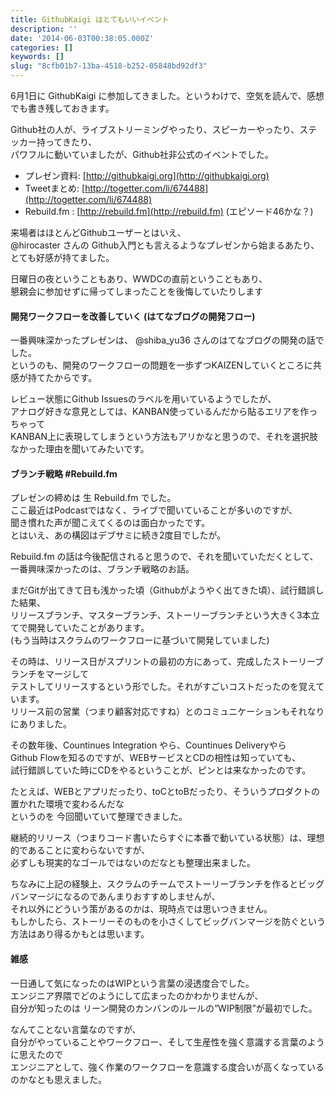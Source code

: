 ```yaml
---
title: GithubKaigi はとてもいいイベント
description: ''
date: '2014-06-03T00:38:05.000Z'
categories: []
keywords: []
slug: "8cfb01b7-13ba-4518-b252-05848bd92df3"
---
```

6月1日に GithubKaigi に参加してきました。というわけで、空気を読んで、感想でも書き残しておきます。

Github社の人が、ライブストリーミングやったり、スピーカーやったり、ステッカー持ってきたり、  
パワフルに動いていましたが、Github社非公式のイベントでした。

*   プレゼン資料: [http://githubkaigi.org](http://githubkaigi.org)
*   Tweetまとめ: [http://togetter.com/li/674488](http://togetter.com/li/674488)
*   Rebuild.fm : [http://rebuild.fm](http://rebuild.fm) (エピソード46かな？)

来場者はほとんどGithubユーザーとはいえ、  
@hirocaster さんの Github入門とも言えるようなプレゼンから始まるあたり、  
とても好感が持てました。

日曜日の夜ということもあり、WWDCの直前ということもあり、  
懇親会に参加せずに帰ってしまったことを後悔していたりします

#### 開発ワークフローを改善していく (はてなブログの開発フロー)

一番興味深かったプレゼンは、 @shiba\_yu36 さんのはてなブログの開発の話でした。  
というのも、開発のワークフローの問題を一歩ずつKAIZENしていくところに共感が持てたからです。

レビュー状態にGithub Issuesのラベルを用いているようでしたが、  
アナログ好きな意見としては、KANBAN使っているんだから貼るエリアを作っちゃって  
KANBAN上に表現してしまうという方法もアリかなと思うので、それを選択肢なかった理由を聞いてみたいです。

#### ブランチ戦略 #Rebuild.fm

プレゼンの締めは 生 Rebuild.fm でした。  
ここ最近はPodcastではなく、ライブで聞いていることが多いのですが、  
聞き慣れた声が聞こえてくるのは面白かったです。  
とはいえ、あの構図はデブサミに続き2度目でしたが。

Rebuild.fm の話は今後配信されると思うので、それを聞いていただくとして、  
一番興味深かったのは、ブランチ戦略のお話。

まだGitが出てきて日も浅かった頃（Githubがようやく出てきた頃）、試行錯誤した結果、  
リリースブランチ、マスターブランチ、ストーリーブランチという大きく3本立てで開発していたことがあります。  
(もう当時はスクラムのワークフローに基づいて開発していました)

その時は、リリース日がスプリントの最初の方にあって、完成したストーリーブランチをマージして  
テストしてリリースするという形でした。それがすごいコストだったのを覚えています。  
リリース前の営業（つまり顧客対応ですね）とのコミュニケーションもそれなりにありました。

その数年後、Countinues Integration やら、Countinues Deliveryやら  
Github Flowを知るのですが、WEBサービスとCDの相性は知っていても、  
試行錯誤していた時にCDをやるということが、ピンとは来なかったのです。

たとえば、WEBとアプリだったり、toCとtoBだったり、そういうプロダクトの置かれた環境で変わるんだな  
というのを 今回聞いていて整理できました。

継続的リリース（つまりコード書いたらすぐに本番で動いている状態）は、理想的であることに変わらないですが、  
必ずしも現実的なゴールではないのだなとも整理出来ました。

ちなみに上記の経験上、スクラムのチームでストーリーブランチを作るとビッグバンマージになるのであんまりおすすめしませんが、  
それ以外にどういう策があるのかは、現時点では思いつきません。  
もしかしたら、ストーリーそのものを小さくしてビッグバンマージを防ぐという方法はあり得るかもとは思います。

#### 雑感

一日通して気になったのはWIPという言葉の浸透度合でした。  
エンジニア界隈でどのようにして広まったのかわかりませんが、  
自分が知ったのは リーン開発のカンバンのルールの”WIP制限”が最初でした。

なんてことない言葉なのですが、  
自分がやっていることやワークフロー、そして生産性を強く意識する言葉のように思えたので  
エンジニアとして、強く作業のワークフローを意識する度合いが高くなっているのかなとも思えました。